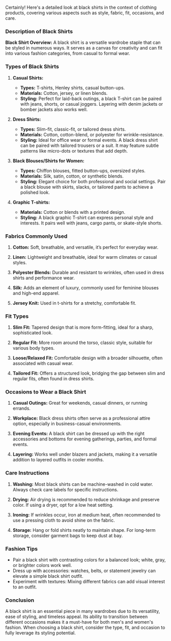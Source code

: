 Certainly! Here's a detailed look at black shirts in the context of clothing products, covering various aspects such as style, fabric, fit, occasions, and care.

### Description of Black Shirts

**Black Shirt Overview:**
A black shirt is a versatile wardrobe staple that can be styled in numerous ways. It serves as a canvas for creativity and can fit into various fashion categories, from casual to formal wear.

### Types of Black Shirts

1. **Casual Shirts:**
   - **Types:** T-shirts, Henley shirts, casual button-ups.
   - **Materials:** Cotton, jersey, or linen blends.
   - **Styling:** Perfect for laid-back outings, a black T-shirt can be paired with jeans, shorts, or casual joggers. Layering with denim jackets or bomber jackets also works well.

2. **Dress Shirts:**
   - **Types:** Slim-fit, classic-fit, or tailored dress shirts.
   - **Materials:** Cotton, cotton-blend, or polyester for wrinkle-resistance.
   - **Styling:** Ideal for office wear or formal events. A black dress shirt can be paired with tailored trousers or a suit. It may feature subtle patterns like micro-dots or textures that add depth.

3. **Black Blouses/Shirts for Women:**
   - **Types:** Chiffon blouses, fitted button-ups, oversized styles.
   - **Materials:** Silk, satin, cotton, or synthetic blends.
   - **Styling:** Elegant choice for both professional and social settings. Pair a black blouse with skirts, slacks, or tailored pants to achieve a polished look.

4. **Graphic T-shirts:**
   - **Materials:** Cotton or blends with a printed design.
   - **Styling:** A black graphic T-shirt can express personal style and interests. It pairs well with jeans, cargo pants, or skate-style shorts.

### Fabrics Commonly Used

1. **Cotton:** Soft, breathable, and versatile, it’s perfect for everyday wear.
  
2. **Linen:** Lightweight and breathable, ideal for warm climates or casual styles.

3. **Polyester Blends:** Durable and resistant to wrinkles, often used in dress shirts and performance wear.

4. **Silk:** Adds an element of luxury, commonly used for feminine blouses and high-end apparel.

5. **Jersey Knit:** Used in t-shirts for a stretchy, comfortable fit.

### Fit Types

1. **Slim Fit:** Tapered design that is more form-fitting, ideal for a sharp, sophisticated look.
  
2. **Regular Fit:** More room around the torso, classic style, suitable for various body types.

3. **Loose/Relaxed Fit:** Comfortable design with a broader silhouette, often associated with casual wear.

4. **Tailored Fit:** Offers a structured look, bridging the gap between slim and regular fits, often found in dress shirts.

### Occasions to Wear a Black Shirt

1. **Casual Outings:** Great for weekends, casual dinners, or running errands.
  
2. **Workplace:** Black dress shirts often serve as a professional attire option, especially in business-casual environments.

3. **Evening Events:** A black shirt can be dressed up with the right accessories and bottoms for evening gatherings, parties, and formal events.

4. **Layering:** Works well under blazers and jackets, making it a versatile addition to layered outfits in cooler months.

### Care Instructions

1. **Washing:** Most black shirts can be machine-washed in cold water. Always check care labels for specific instructions.

2. **Drying:** Air drying is recommended to reduce shrinkage and preserve color. If using a dryer, opt for a low heat setting.

3. **Ironing:** If wrinkles occur, iron at medium heat, often recommended to use a pressing cloth to avoid shine on the fabric.

4. **Storage:** Hang or fold shirts neatly to maintain shape. For long-term storage, consider garment bags to keep dust at bay.

### Fashion Tips

- Pair a black shirt with contrasting colors for a balanced look; white, gray, or brighter colors work well.
- Dress up with accessories: watches, belts, or statement jewelry can elevate a simple black shirt outfit.
- Experiment with textures: Mixing different fabrics can add visual interest to an outfit.

### Conclusion

A black shirt is an essential piece in many wardrobes due to its versatility, ease of styling, and timeless appeal. Its ability to transition between different occasions makes it a must-have for both men's and women's fashion. When choosing a black shirt, consider the type, fit, and occasion to fully leverage its styling potential.